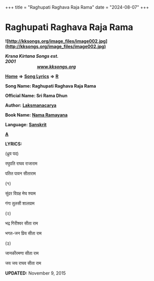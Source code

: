 +++
title = "Raghupati Raghava Raja Rama"
date = "2024-08-07"
+++

# Raghupati Raghava Raja Rama
**![http://kksongs.org/image_files/image002.jpg](http://kksongs.org/image_files/image002.jpg)**

**_Krsna Kirtana Songs est. 2001_**                                                                                                                                                 **_www.kksongs.org_**

[**Home**](http://kksongs.org/) **⇒** [**Song Lyrics**](http://kksongs.org/lyrics.html) **⇒** [**R**](http://kksongs.org/songs/song_r.html)

**Song Name: Raghupati Raghava Raja Rama**

**Official Name: Sri Rama Dhun**

**Author:** [**Laksmanacarya**](http://kksongs.org/authors/list/laksmanacarya.html)

**Book Name:** **[Nama Ramayana](http://kksongs.org/authors/literature/namaramayana.html)**

**Language:** [**Sanskrit**](http://kksongs.org/language/list/sanskrit.html)

[**A**](http://kksongs.org/songs/r/raghupatiraghava.html)

**LYRICS:**

(ध्रुव पद)

रघुपति राघव राजाराम

पतित पावन सीताराम

(१)

सुंदर विग्रह मेघ श्याम

गंगा तुलसी शालग्राम

(२)

भद्र गिरीश्वर सीता राम

भगत\-जन प्रिय सीता राम

(३)

जानकीरमणा सीता राम

जय जय राघव सीता राम 

**UPDATED:** November 9, 2015